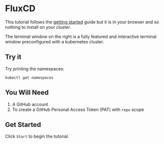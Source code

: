 # FluxCD

This tutorial follows the [getting started](https://fluxcd.io/flux/get-started/) guide but it is in your browser and so nothing to install on your cluster.

The terminal window on the right is a fully featured and interactive terminal window preconfigured with a kubernetes cluster.

## Try it
Try printing the namespaces:
```
kubectl get namespaces
```

## You Will Need
1. A GitHub account
2. To create a GitHub Personal Access Token (PAT) with `repo` scope

## Get Started
Click `Start` to begin the tutorial.